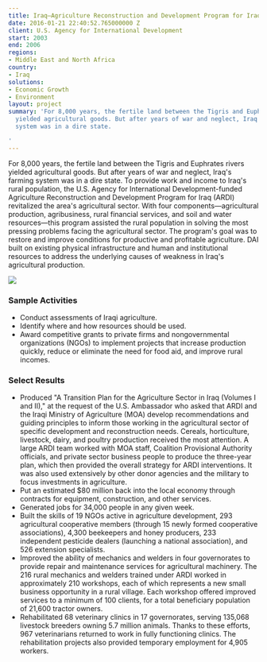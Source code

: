 ```yaml
---
title: Iraq—Agriculture Reconstruction and Development Program for Iraq (ARDI)
date: 2016-01-21 22:40:52.765000000 Z
client: U.S. Agency for International Development
start: 2003
end: 2006
regions:
- Middle East and North Africa
country:
- Iraq
solutions:
- Economic Growth
- Environment
layout: project
summary: 'For 8,000 years, the fertile land between the Tigris and Euphrates rivers
  yielded agricultural goods. But after years of war and neglect, Iraq''s farming
  system was in a dire state.

'
---
```


For 8,000 years, the fertile land between the Tigris and Euphrates rivers yielded agricultural goods. But after years of war and neglect, Iraq's farming system was in a dire state. To provide work and income to Iraq's rural population, the U.S. Agency for International Development-funded Agriculture Reconstruction and Development Program for Iraq (ARDI) revitalized the area's agricultural sector. With four components—agricultural production, agribusiness, rural financial services, and soil and water resources—this program assisted the rural population in solving the most pressing problems facing the agricultural sector. The program's goal was to restore and improve conditions for productive and profitable agriculture. DAI built on existing physical infrastructure and human and institutional resources to address the underlying causes of weakness in Iraq's agricultural production.

![][1]

###  Sample Activities

* Conduct assessments of Iraqi agriculture.
* Identify where and how resources should be used.
* Award competitive grants to private firms and nongovernmental organizations (NGOs) to implement projects that increase production quickly, reduce or eliminate the need for food aid, and improve rural incomes.

###  Select Results

* Produced "A Transition Plan for the Agriculture Sector in Iraq (Volumes I and II)," at the request of the U.S. Ambassador who asked that ARDI and the Iraqi Ministry of Agriculture (MOA) develop recommendations and guiding principles to inform those working in the agricultural sector of specific development and reconstruction needs. Cereals, horticulture, livestock, dairy, and poultry production received the most attention. A large ARDI team worked with MOA staff, Coalition Provisional Authority officials, and private sector business people to produce the three-year plan, which then provided the overall strategy for ARDI interventions. It was also used extensively by other donor agencies and the military to focus investments in agriculture.
* Put an estimated $80 million back into the local economy through contracts for equipment, construction, and other services.
* Generated jobs for 34,000 people in any given week.
* Built the skills of 19 NGOs active in agriculture development, 293 agricultural cooperative members (through 15 newly formed cooperative associations), 4,300 beekeepers and honey producers, 233 independent pesticide dealers (launching a national association), and 526 extension specialists.
* Improved the ability of mechanics and welders in four governorates to provide repair and maintenance services for agricultural machinery. The 216 rural mechanics and welders trained under ARDI worked in approximately 210 workshops, each of which represents a new small business opportunity in a rural village. Each workshop offered improved services to a minimum of 100 clients, for a total beneficiary population of 21,600 tractor owners.
* Rehabilitated 68 veterinary clinics in 17 governorates, serving 135,068 livestock breeders owning 5.7 million animals. Thanks to these efforts, 967 veterinarians returned to work in fully functioning clinics. The rehabilitation projects also provided temporary employment for 4,905 workers.

[1]: https://assetify-dai.com/projects/IraqARDI.jpg
